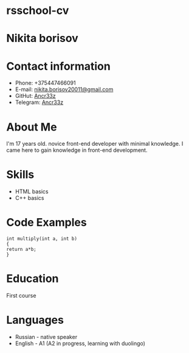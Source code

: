# rsschool-cv
# Nikita borisov
# Contact information
 - Phone: +375447466091
 - E-mail: nikita.borisov20011@gmail.com
 - GitHut: [Ancr33z](https://github.com/Ancr33z)
 - Telegram: [Ancr33z](https://t.me/Ancr33z)
# About Me
I'm 17 years old. novice front-end developer with minimal knowledge. I came here to gain knowledge in front-end development.
# Skills
- HTML basics
- C++ basics 
# Code Examples
```
int multiply(int a, int b) 
{
return a*b;
}
```
# Education
First course
# Languages
- Russian - native speaker
- English - A1 (A2 in progress, learning with duolingo)
